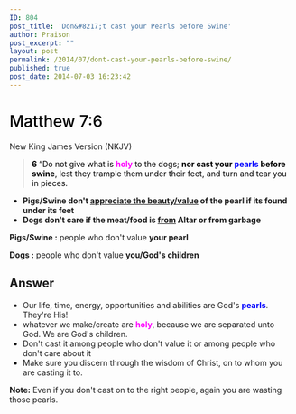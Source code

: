 ```yaml
---
ID: 804
post_title: 'Don&#8217;t cast your Pearls before Swine'
author: Praison
post_excerpt: ""
layout: post
permalink: /2014/07/dont-cast-your-pearls-before-swine/
published: true
post_date: 2014-07-03 16:23:42
---
```

<h1 class="passage-display" style="font-weight: 500; color: #000000;"><span class="passage-display-bcv">Matthew 7:6</span></h1>
New King James Version (NKJV)
<blockquote>
<p style="color: #000000;"><span id="en-NKJV-23323" class="text Matt-7-6"><span class="versenum" style="font-weight: bold;">6 </span><span class="woj">“Do not give what is <span style="color: #ff00ff;"><strong>holy</strong></span> to the dogs; <strong>nor cast your <span style="color: #0000ff;">pearls</span> before swine</strong>, lest they trample them under their feet, and turn and tear you in pieces.</span></span></p>
</blockquote>
<ul>
	<li><strong>Pigs/Swine don't <span style="text-decoration: underline;">appreciate the beauty/value</span> of the pearl if its found under its feet </strong></li>
	<li><strong>Dogs don't care if the meat/food is <span style="text-decoration: underline;">from</span> Altar or from garbage</strong></li>
</ul>
<strong>Pigs/Swine :</strong> people who don't value <strong>your pearl</strong>

<strong>Dogs :</strong> people who don't value <strong>you/God's </strong><b>children</b>
<h2>Answer</h2>
<ul>
	<li>Our life, time, energy, opportunities and abilities are God's <span style="color: #0000ff;"><strong>pearls</strong></span>. They're His!</li>
	<li>whatever we make/create are <span style="color: #ff00ff;"><strong>holy</strong></span>, because we are separated unto God. We are God's children.</li>
	<li>Don't cast it among people who don't value it or among people who don't care about it</li>
	<li>Make sure you discern through the wisdom of Christ, on to whom you are casting it to.</li>
</ul>
<strong>Note:</strong> Even if you don't cast on to the right people, again you are wasting those pearls.